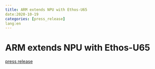 ```yaml
---
title: ARM extends NPU with Ethos-U65
date:2020-10-19
categories: [press_release]
lang:en
---
```


# ARM extends NPU with Ethos-U65

[press release](https://www.arm.com/company/news/2020/10/latest-npu-adds-to-arm-ai-platform-performance)
